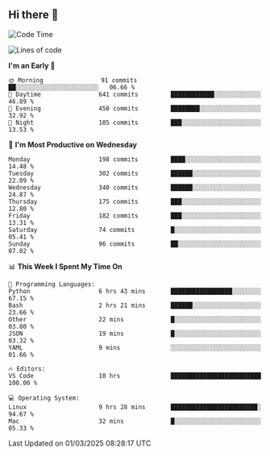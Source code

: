 ## Hi there 👋

<!--
**Wangmerlyn/Wangmerlyn** is a ✨ _special_ ✨ repository because its `README.md` (this file) appears on your GitHub profile.

Here are some ideas to get you started:

- 🔭 I’m currently working on ...
- 🌱 I’m currently learning ...
- 👯 I’m looking to collaborate on ...
- 🤔 I’m looking for help with ...
- 💬 Ask me about ...
- 📫 How to reach me: ...
- 😄 Pronouns: ...
- ⚡ Fun fact: ...
-->
<!--START_SECTION:waka-->
![Code Time](http://img.shields.io/badge/Code%20Time-77%20hrs%2059%20mins-blue)

![Lines of code](https://img.shields.io/badge/From%20Hello%20World%20I%27ve%20Written-8.5%20million%20lines%20of%20code-blue)

**I'm an Early 🐤** 

```text
🌞 Morning                91 commits          ██░░░░░░░░░░░░░░░░░░░░░░░   06.66 % 
🌆 Daytime                641 commits         ████████████░░░░░░░░░░░░░   46.89 % 
🌃 Evening                450 commits         ████████░░░░░░░░░░░░░░░░░   32.92 % 
🌙 Night                  185 commits         ███░░░░░░░░░░░░░░░░░░░░░░   13.53 % 
```
📅 **I'm Most Productive on Wednesday** 

```text
Monday                   198 commits         ████░░░░░░░░░░░░░░░░░░░░░   14.48 % 
Tuesday                  302 commits         ██████░░░░░░░░░░░░░░░░░░░   22.09 % 
Wednesday                340 commits         ██████░░░░░░░░░░░░░░░░░░░   24.87 % 
Thursday                 175 commits         ███░░░░░░░░░░░░░░░░░░░░░░   12.80 % 
Friday                   182 commits         ███░░░░░░░░░░░░░░░░░░░░░░   13.31 % 
Saturday                 74 commits          █░░░░░░░░░░░░░░░░░░░░░░░░   05.41 % 
Sunday                   96 commits          ██░░░░░░░░░░░░░░░░░░░░░░░   07.02 % 
```


📊 **This Week I Spent My Time On** 

```text
💬 Programming Languages: 
Python                   6 hrs 43 mins       █████████████████░░░░░░░░   67.15 % 
Bash                     2 hrs 21 mins       ██████░░░░░░░░░░░░░░░░░░░   23.66 % 
Other                    22 mins             █░░░░░░░░░░░░░░░░░░░░░░░░   03.80 % 
JSON                     19 mins             █░░░░░░░░░░░░░░░░░░░░░░░░   03.32 % 
YAML                     9 mins              ░░░░░░░░░░░░░░░░░░░░░░░░░   01.66 % 

🔥 Editors: 
VS Code                  10 hrs              █████████████████████████   100.00 % 

💻 Operating System: 
Linux                    9 hrs 28 mins       ████████████████████████░   94.67 % 
Mac                      32 mins             █░░░░░░░░░░░░░░░░░░░░░░░░   05.33 % 
```


 Last Updated on 01/03/2025 08:28:17 UTC
<!--END_SECTION:waka-->
